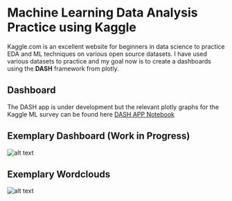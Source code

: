 # Machine Learning Data Analysis Practice using Kaggle

Kaggle.com is an excellent website for beginners in data science to practice EDA and ML techniques on various open source datasets. I have used various datasets to practice and my goal now is to create a dashboards using the **DASH** framework from plotly.

## Dashboard
The DASH app is under development but the relevant plotly graphs for the Kaggle ML survey can be found here
[DASH APP Notebook](http://nbviewer.jupyter.org/github/harisyammnv/Machine_learning_practice_kaggle/blob/166eee3068e3b3dd9cc27a53bdddeacb067430d8/kaggle_survey_analysis.ipynb)

## Exemplary Dashboard (Work in Progress)
![alt text](https://github.com/harisyammnv/Machine_learning_practice_kaggle/blob/master/dashboard_example.PNG)

## Exemplary Wordclouds
![alt text](https://github.com/harisyammnv/Machine_learning_practice_kaggle/blob/master/NLP_word_clouds.png)
